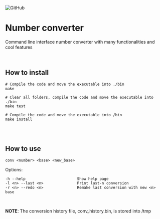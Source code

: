 ![GitHub](https://img.shields.io/github/license/Zambo-dev/cli_converter)

# Number converter

Command line interface number converter with many functionalities and cool features

<br />

## How to install

```shell
# Compile the code and move the executable into ./bin
make

# Clear all folders, compile the code and move the executable into ./bin
make test

# Compile the code and move the executable into /bin
make install


```

<br />

## How to use
```shell
conv <number> <base> <new_base>
```

Options:
```shell
-h --help                       Show help page
-l <n> --last <n>               Print last-n conversion
-r <n> --redo <n>               Remake last conversion with new <n> base
```

<br />

**NOTE**: The conversion history file, conv_history.bin, is stored into /tmp 

